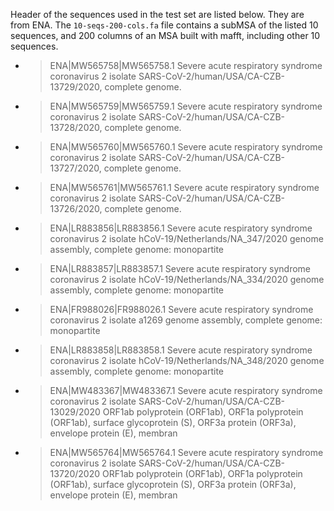 Header of the sequences used in the test set are listed below. They are from ENA.
The `10-seqs-200-cols.fa` file contains a subMSA of the listed 10 sequences, and 200 columns 
of an MSA built with mafft, including other 10 sequences.

- >ENA|MW565758|MW565758.1 Severe acute respiratory syndrome coronavirus 2 isolate SARS-CoV-2/human/USA/CA-CZB-13729/2020, complete genome.
- >ENA|MW565759|MW565759.1 Severe acute respiratory syndrome coronavirus 2 isolate SARS-CoV-2/human/USA/CA-CZB-13728/2020, complete genome.
- >ENA|MW565760|MW565760.1 Severe acute respiratory syndrome coronavirus 2 isolate SARS-CoV-2/human/USA/CA-CZB-13727/2020, complete genome.
- >ENA|MW565761|MW565761.1 Severe acute respiratory syndrome coronavirus 2 isolate SARS-CoV-2/human/USA/CA-CZB-13726/2020, complete genome.
- >ENA|LR883856|LR883856.1 Severe acute respiratory syndrome coronavirus 2 isolate hCoV-19/Netherlands/NA_347/2020 genome assembly, complete genome: monopartite
- >ENA|LR883857|LR883857.1 Severe acute respiratory syndrome coronavirus 2 isolate hCoV-19/Netherlands/NA_334/2020 genome assembly, complete genome: monopartite
- >ENA|FR988026|FR988026.1 Severe acute respiratory syndrome coronavirus 2 isolate a1269 genome assembly, complete genome: monopartite
- >ENA|LR883858|LR883858.1 Severe acute respiratory syndrome coronavirus 2 isolate hCoV-19/Netherlands/NA_348/2020 genome assembly, complete genome: monopartite
- >ENA|MW483367|MW483367.1 Severe acute respiratory syndrome coronavirus 2 isolate SARS-CoV-2/human/USA/CA-CZB-13029/2020 ORF1ab polyprotein (ORF1ab), ORF1a polyprotein (ORF1ab), surface glycoprotein (S), ORF3a protein (ORF3a), envelope protein (E), membran
- >ENA|MW565764|MW565764.1 Severe acute respiratory syndrome coronavirus 2 isolate SARS-CoV-2/human/USA/CA-CZB-13720/2020 ORF1ab polyprotein (ORF1ab), ORF1a polyprotein (ORF1ab), surface glycoprotein (S), ORF3a protein (ORF3a), envelope protein (E), membran
